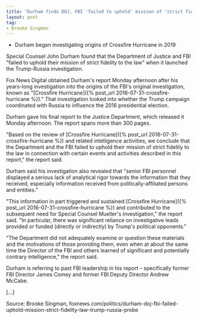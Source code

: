 ```yaml
---
title: "Durham finds DOJ, FBI 'failed to uphold' mission of 'strict fidelity to the law' in Trump-Russia probe"
layout: post
tag:
- Brooke Singman
---
```


- Durham began investigating origins of Crossfire Hurricane in 2019

Special Counsel John Durham found that the Department of Justice and FBI "failed to uphold their mission of strict fidelity to the law" when it launched the Trump-Russia investigation.

Fox News Digital obtained Durham's report Monday afternoon after his years-long investigation into the origins of the FBI's original investigation, known as "[Crossfire Hurricane]({% post_url 2016-07-31-crossfire-hurricane %})." That investigation looked into whether the Trump campaign coordinated with Russia to influence the 2016 presidential election.

Durham gave his final report to the Justice Department, which released it Monday afternoon. The report spans more than 300 pages.

"Based on the review of [Crossfire Hurricane]({% post_url 2016-07-31-crossfire-hurricane %}) and related intelligence activities, we conclude that the Department and the FBI failed to uphold their mission of strict fidelity to the law in connection with certain events and activities described in this report," the report said.

Durham said his investigation also revealed that "senior FBI personnel displayed a serious lack of analytical rigor towards the information that they received, especially information received from politically-affiliated persons and entities."

"This information in part triggered and sustained [Crossfire Hurricane]({% post_url 2016-07-31-crossfire-hurricane %}) and contributed to the subsequent need for Special Counsel Mueller's investigation," the report said. "In particular, there was significant reliance on investigative leads provided or funded (directly or indirectly) by Trump's political opponents."

"The Department did not adequately examine or question these materials and the motivations of those providing them, even when at about the same time the Director of the FBI and others learned of significant and potentially contrary intelligence," the report said.

Durham is referring to past FBI leadership in his report – specifically former FBI Director James Comey and former FBI Deputy Director Andrew McCabe.

[…]

Source: Brooke Singman, foxnews.com/politics/durham-doj-fbi-failed-uphold-mission-strict-fidelity-law-trump-russia-probe
